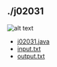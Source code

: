 ## ./j02031
![alt text](image.png)

- [j02031.java](j02031.java)
- [input.txt](input.txt)
- [output.txt](output.txt)
